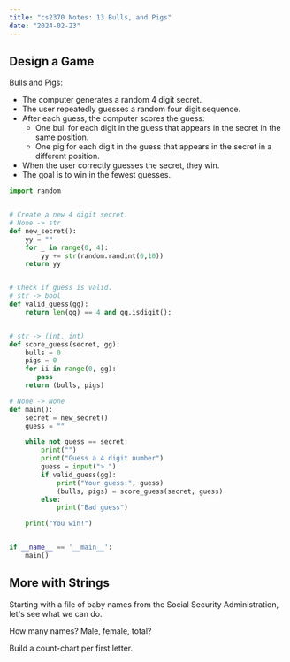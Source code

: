 ```yaml
---
title: "cs2370 Notes: 13 Bulls, and Pigs"
date: "2024-02-23"
---
```


## Design a Game

Bulls and Pigs:

 - The computer generates a random 4 digit secret.
 - The user repeatedly guesses a random four digit sequence.
 - After each guess, the computer scores the guess:
   - One bull for each digit in the guess that appears in the secret
     in the same position. 
   - One pig for each digit in the guess that appears in the secret
     in a different position.
 - When the user correctly guesses the secret, they win.
 - The goal is to win in the fewest guesses.
 
 
```python
import random


# Create a new 4 digit secret.
# None -> str
def new_secret():
    yy = ""
    for _ in range(0, 4):
        yy += str(random.randint(0,10))
    return yy


# Check if guess is valid.
# str -> bool
def valid_guess(gg):
    return len(gg) == 4 and gg.isdigit():


# str -> (int, int)
def score_guess(secret, gg):
    bulls = 0
    pigs = 0
    for ii in range(0, gg):
       pass 
    return (bulls, pigs)

# None -> None
def main():
    secret = new_secret()
    guess = ""

    while not guess == secret:
        print("")
        print("Guess a 4 digit number")
        guess = input("> ")
        if valid_guess(gg):
            print("Your guess:", guess)
            (bulls, pigs) = score_guess(secret, guess)
        else:
            print("Bad guess")

    print("You win!")


if __name__ == '__main__':
    main()
```


## More with Strings

Starting with a file of baby names from the Social Security
Administration, let's see what we can do.

How many names? Male, female, total?

Build a count-chart per first letter.

